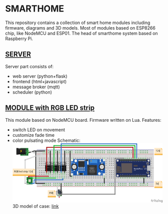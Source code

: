 # SMARTHOME

This repository contains a collection of smart home modules including firmware, diagrams and 3D models.
Most of modules based on ESP8266 chip, like NodeMCU and ESP01.
The head of smarthome system based on Raspberry Pi.

## [SERVER](https://github.com/AndroiDjo/smarthome/tree/master/websrv)

Server part consists of:
- web server (python+flask)
- frontend (html+javascript)
- message broker (mqtt)
- scheduler (python)

## [MODULE with RGB LED strip](https://github.com/AndroiDjo/smarthome/tree/master/lua/nodemcu_rgb_strip)

This module based on NodeMCU board. Firmware written on Lua.
Features:
- switch LED on movement
- customize fade time
- color pulsating mode
Schematic:
![RGB LED strip](https://github.com/AndroiDjo/smarthome/blob/master/lua/nodemcu_rgb_strip/rgb_led_with_pir_bb.png)
3D model of case: [link](https://github.com/AndroiDjo/smarthome/tree/master/lua/nodemcu_rgb_strip/box%203d%20model)
